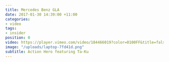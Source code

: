 ```yaml
---
title: Mercedes Benz GLA
date: 2017-01-30 14:39:00 +11:00
categories:
- video
tags:
- insider
position: 0
video: https://player.vimeo.com/video/184466019?color=0100FF&title=false&portrait=false&byline=false
image: "/uploads/laptop-7fd41d.png"
subtitle: Action Hero featuring Ta-Ku
---
```


